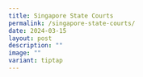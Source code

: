 ```yaml
---
title: Singapore State Courts
permalink: /singapore-state-courts/
date: 2024-03-15
layout: post
description: ""
image: ""
variant: tiptap
---
```

